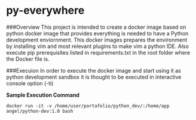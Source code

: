 # py-everywhere

###Overview
This project is intended to create a docker image based on python docker image that provides everything is needed to have a Python development enviornment.
This docker images prepares the environment by installing vim and most relevant plugins to make vim a python IDE.
Also execute pip prerequisites listed in requirements.txt in the root folder where the Docker file is.

###Execuion
In order to execute the docker image and start using it as python development sandbox it is thought to be executed in interactive console option (-ti)

**Sample Execution Command**

`docker run -it -v /home/user/portafolio/python_dev/:/home/app angel/python-dev:1.0 bash`
